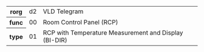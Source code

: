 <table>
    <tr>
      <th>rorg</th>
      <td>d2</td>
      <td>VLD Telegram</td>
    </tr>
    <tr>
      <th>func</th>
      <td>00</td>
      <td>Room Control Panel (RCP)</td>
    </tr>
    <tr>
      <th>type</th>
      <td>01</td>
      <td>RCP with Temperature Measurement and Display (BI-DIR)</td>
    </tr>
  </table>